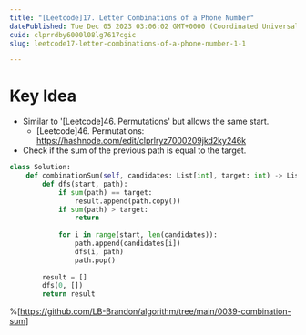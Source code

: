 ```yaml
---
title: "[Leetcode]17. Letter Combinations of a Phone Number"
datePublished: Tue Dec 05 2023 03:06:02 GMT+0000 (Coordinated Universal Time)
cuid: clprrdby6000l08lg7617cgic
slug: leetcode17-letter-combinations-of-a-phone-number-1-1

---
```


# Key Idea
- Similar to '[Leetcode]46. Permutations' but allows the same start.
    - [Leetcode]46. Permutations: 
       https://hashnode.com/edit/clprlryz7000209jkd2ky246k
- Check if the sum of the previous path is equal to the target.

```python
class Solution:
    def combinationSum(self, candidates: List[int], target: int) -> List[List[int]]:
        def dfs(start, path):
            if sum(path) == target:
                result.append(path.copy())
            if sum(path) > target:
                return
            
            for i in range(start, len(candidates)):
                path.append(candidates[i])
                dfs(i, path)
                path.pop()
        
        result = []
        dfs(0, [])
        return result
```
%[https://github.com/LB-Brandon/algorithm/tree/main/0039-combination-sum]